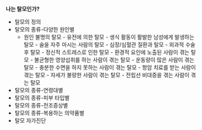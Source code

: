 **나는 탈모인가?**

 - 탈모의 정의
 - 탈모의 종류-다양한 원인별
    - 원인 불명의 탈모
      		- 유전에 의한 탈모
      		- 생식 활동이 활발한 남성에게 발생하는 탈모
      		-  술을 자주 마시는 사람의 탈모
      		- 심장/심혈관 질환과 탈모
      		- 외과적 수술 후 탈모
      		- 정신적 스트레스로 인한 탈모
      		- 환경적 요인에 노출된 사람이 겪는 탈		모
      		- 불균형한 영양섭취를 하는 사람이 겪는 탈모
      		- 운동량이 많은 사람이 겪는 탈모
      		- 충분한 수면을 하지 못하는 사람이 겪는 탈모
      		- 항암 치료를 받는 사람이 겪는 탈모
      		- 자세가 불량한 사람이 겪는 탈모
      		- 전립선 비대증을 겪는 사람이 겪는 탈모
 - 탈모의 종류-연령대별
 - 탈모의 종류-피부 타입별
 - 탈모의 종류-전조증상별
 - 탈모의 종류-복용하는 의약품별
 - 탈모 자가진단
<!--stackedit_data:
eyJoaXN0b3J5IjpbMTU5ODM0MTk3NSw4MTg3MTI0NzEsLTIwNz
I3NTkxODksLTE1MzE5NTY1MzQsLTIwNzI3NTkxODksLTE1MzE5
NTY1MzQsMTc2MzMzODQwOV19
-->